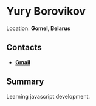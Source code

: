 # **Yury Borovikov**

Location: **Gomel, Belarus**

## Contacts
- **[Gmail](mailto:yurkab24rs@gmail.com)**<br>

## **Summary**
Learning javascript development.
